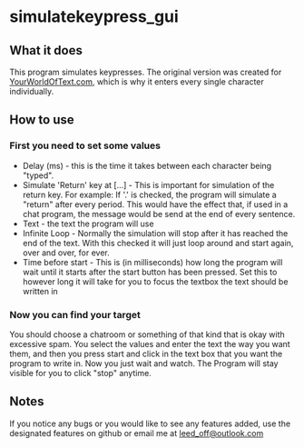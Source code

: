 # simulatekeypress_gui
## What it does
This program simulates keypresses. The original version was created for [YourWorldOfText.com](http://www.yourworldoftext.com/), which is why it enters every single character individually.
## How to use
### First you need to set some values
* Delay (ms) - this is the time it takes between each character being "typed".
* Simulate 'Return' key at [...] - This is important for simulation of the return key. For example: If '.' is checked, the program will simulate a "return" after every period. This would have the effect that, if used in a chat program, the message would be send at the end of every sentence.
* Text - the text the program will use
* Infinite Loop - Normally the simulation will stop after it has reached the end of the text. With this checked it will just loop around and start again, over and over, for ever.
* Time before start - This is (in milliseconds) how long the program will wait until it starts after the start button has been pressed. Set this to however long it will take for you to focus the textbox the text should be written in
### Now you can find your target
You should choose a chatroom or something of that kind that is okay with excessive spam. You select the values and enter the text the way you want them, and then you press start and click in the text box that you want the program to write in. Now you just wait and watch. The Program will stay visible for you to click "stop" anytime.
## Notes
If you notice any bugs or you would like to see any features added, use the designated features on github or email me at leed_off@outlook.com